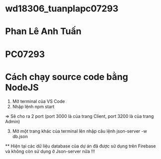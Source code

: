 # wd18306_tuanplapc07293
# Phan Lê Anh Tuấn
# PC07293

# Cách chạy source code bằng NodeJS

1. Mở terminal của VS Code
2. Nhập lệnh npm start 

=> Sẽ cho ra 2 port (port 3000 là của trang Client, port 3200 là của trang Admin)

3. Mở một trang khác của terminal lên nhập câu lệnh json-server -w db.json 

** Hiện tại các dữ liệu database của dự án đã được sử dụng trên Firebase và không còn sử dụng ở Json-server nữa !!!